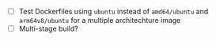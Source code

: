 - [ ] Test Dockerfiles using `ubuntu` instead of `amd64/ubuntu` and `arm64v8/ubuntu` for a multiple architechture image 
- [ ] Multi-stage build?
